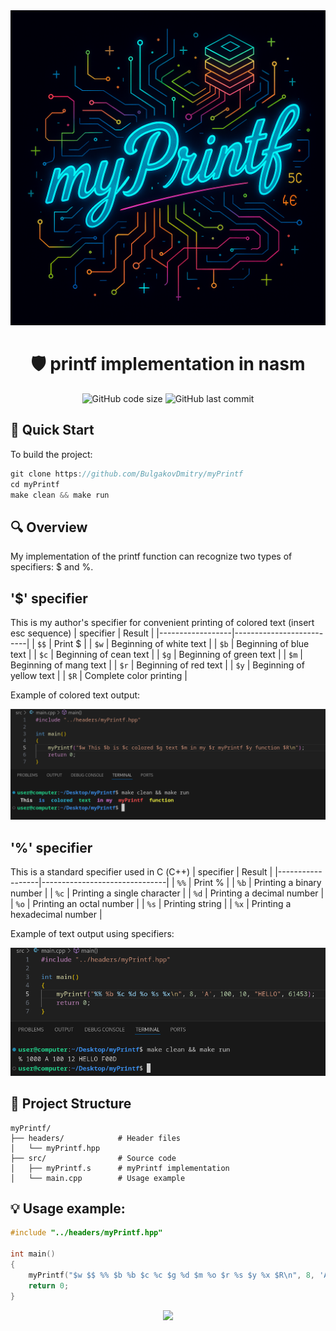 <div align="center">
  <img src="docs/myPrintfPicREADME.png" alt="PRINTF Banner" width="800">
  
  # 🛡️ printf implementation in nasm
  ![GitHub code size](https://img.shields.io/github/languages/code-size/BulgakovDmitry/myPrintf)
  ![GitHub last commit](https://img.shields.io/github/last-commit/BulgakovDmitry/myPrintf)
  
</div>

## 🚀 Quick Start
To build the project:
```cpp
git clone https://github.com/BulgakovDmitry/myPrintf
cd myPrintf
make clean && make run
```

## 🔍 Overview
My implementation of the printf function can recognize two types of specifiers: $ and %.
##  '$' specifier
This is my author's specifier for convenient printing of colored text (insert esc sequence)
| specifier        | Result                   |
|------------------|--------------------------|
| `$$`             | Print $                  |
| `$w`             | Beginning of white  text |
| `$b`             | Beginning of blue   text |
| `$c`             | Beginning of cean   text |
| `$g`             | Beginning of green  text |
| `$m`             | Beginning of mang   text |
| `$r`             | Beginning of red    text |
| `$y`             | Beginning of yellow text |
| `$R`             | Complete color printing  |

Example of colored text output:
<div align="center">
  <img src="docs/colorText.png" alt="PRINTF Banner" width="900">
</div>

##  '%' specifier
This is a standard specifier used in C (С++)
| specifier        | Result                        |
|------------------|-------------------------------|
| `%%`             | Print %                       |
| `%b`             | Printing a binary number      |
| `%c`             | Printing a single character   |
| `%d`             | Printing a decimal number     |
| `%o`             | Printing an octal number      |
| `%s`             | Printing string               |
| `%x`             | Printing a hexadecimal number |

Example of text output using specifiers:
<div align="center">
  <img src="docs/text.png" alt="PRINTF Banner" width="900">
</div>

## 📂 Project Structure
```
myPrintf/
├── headers/            # Header files
│   └── myPrintf.hpp 
├── src/                # Source code
│   ├── myPrintf.s      # myPrintf implementation
│   └── main.cpp        # Usage example
```


## 💡 Usage example:
```cpp
#include "../headers/myPrintf.hpp"

int main() 
{
    myPrintf("$w $$ %% $b %b $c %c $g %d $m %o $r %s $y %x $R\n", 8, 'A', 100, 10, "HELLO", 61453);
    return 0;
} 
```

<div align="center">
  <img src="https://capsule-render.vercel.app/api?type=waving&color=gradient&height=60&section=footer" />
</div>
